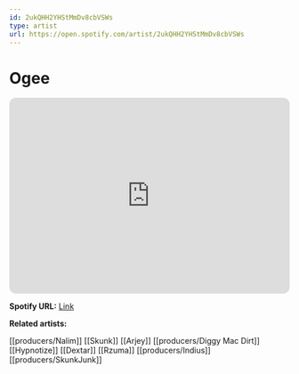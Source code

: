 ```yaml
---
id: 2ukQHH2YHStMmDv8cbVSWs
type: artist
url: https://open.spotify.com/artist/2ukQHH2YHStMmDv8cbVSWs
---
```

# Ogee

<iframe style="border-radius:12px" src="https://open.spotify.com/embed/artist/2ukQHH2YHStMmDv8cbVSWs" width="100%" height="352" frameBorder="0" allowfullscreen="" allow="autoplay; clipboard-write; encrypted-media; fullscreen; picture-in-picture" loading="lazy"></iframe>

**Spotify URL:** [Link](https://open.spotify.com/artist/2ukQHH2YHStMmDv8cbVSWs)

**Related artists:**

[[producers/Nalim]]
[[Skunk]]
[[Arjey]]
[[producers/Diggy Mac Dirt]]
[[Hypnotize]]
[[Dextar]]
[[Rzuma]]
[[producers/Indius]]
[[producers/SkunkJunk]]
